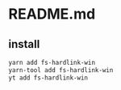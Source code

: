 # README.md

    

## install

```bash
yarn add fs-hardlink-win
yarn-tool add fs-hardlink-win
yt add fs-hardlink-win
```

